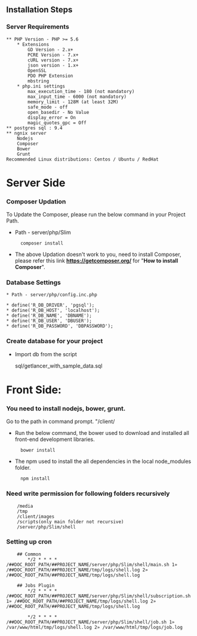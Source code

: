 Installation Steps
------------------
### Server Requirements

    ** PHP Version - PHP >= 5.6
        * Extensions
            GD Version - 2.x+
            PCRE Version - 7.x+
            cURL version - 7.x+
            json version - 1.x+
            OpenSSL
            PDO PHP Extension
            mbstring
        * php.ini settings
            max_execution_time - 180 (not mandatory)
            max_input_time - 6000 (not mandatory)
            memory_limit - 128M (at least 32M)
            safe_mode - off
            open_basedir - No Value
            display_error = On
            magic_quotes_gpc = Off
    ** postgres sql : 9.4
    ** ngnix server
        Nodejs
        Composer
        Bower
        Grunt
    Recommended Linux distributions: Centos / Ubuntu / RedHat

# Server Side

### Composer Updation

To Update the Composer, please run the below command in your Project Path.  

* Path - server/php/Slim

        composer install
    
* The above Updation doesn't work to you, need to install Composer, please refer this link **https://getcomposer.org/**  for "**How to install Composer**".

### Database Settings

	* Path - server/php/config.inc.php

    * define('R_DB_DRIVER', 'pgsql');
	* define('R_DB_HOST', 'localhost');
	* define('R_DB_NAME', 'DBNAME');
	* define('R_DB_USER', 'DBUSER');
	* define('R_DB_PASSWORD', 'DBPASSWORD');

### Create database for your project

* Import db from the script

 	sql/getlancer_with_sample_data.sql

# Front Side: 

### You need to install nodejs, bower, grunt.

Go to the path in command prompt. "/client/

* Run the below command, the bower used to download and installed all front-end development libraries.

        bower install

* The npm used to install the all dependencies in the local node_modules folder.

        npm install    

### Need write permission for following folders recursively
 
		/media
		/tmp
		/client/images
		/scripts(only main folder not recursive)				
		/server/php/Slim/shell
 
### Setting up cron
			
        ## Common
        	*/2 * * * * /##DOC_ROOT_PATH/##PROJECT_NAME/server/php/Slim/shell/main.sh 1» /##DOC_ROOT_PATH/##PROJECT_NAME/tmp/logs/shell.log 2» /##DOC_ROOT_PATH/##PROJECT_NAME/tmp/logs/shell.log

        ## Jobs Plugin
		    */2 * * * * /##DOC_ROOT_PATH/##PROJECT_NAME/server/php/Slim/shell/subscription.sh 1» /##DOC_ROOT_PATH/##PROJECT_NAME/tmp/logs/shell.log 2» /##DOC_ROOT_PATH/##PROJECT_NAME/tmp/logs/shell.log
		
		    */2 * * * * /##DOC_ROOT_PATH/##PROJECT_NAME/server/php/Slim/shell/job.sh 1» /var/www/html/tmp/logs/shell.log 2» /var/www/html/tmp/logs/job.log
     

